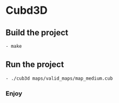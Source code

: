 # Cubd3D

## Build the project
	- make
## Run the project
	- ./cub3d maps/valid_maps/map_medium.cub

### Enjoy

#
